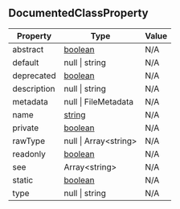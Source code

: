 ## DocumentedClassProperty

| Property    | Type                                                                                                | Value |
| ----------- | --------------------------------------------------------------------------------------------------- | ----- |
| abstract    | [boolean](https://developer.mozilla.org/en-US/docs/Web/JavaScript/Reference/Global_Objects/Boolean) | N/A   |
| default     | null \| string                                                                                      | N/A   |
| deprecated  | [boolean](https://developer.mozilla.org/en-US/docs/Web/JavaScript/Reference/Global_Objects/Boolean) | N/A   |
| description | null \| string                                                                                      | N/A   |
| metadata    | null \| FileMetadata                                                                                | N/A   |
| name        | [string](https://developer.mozilla.org/en-US/docs/Web/JavaScript/Reference/Global_Objects/String)   | N/A   |
| private     | [boolean](https://developer.mozilla.org/en-US/docs/Web/JavaScript/Reference/Global_Objects/Boolean) | N/A   |
| rawType     | null \| Array\<string>                                                                              | N/A   |
| readonly    | [boolean](https://developer.mozilla.org/en-US/docs/Web/JavaScript/Reference/Global_Objects/Boolean) | N/A   |
| see         | Array\<string>                                                                                      | N/A   |
| static      | [boolean](https://developer.mozilla.org/en-US/docs/Web/JavaScript/Reference/Global_Objects/Boolean) | N/A   |
| type        | null \| string                                                                                      | N/A   |
